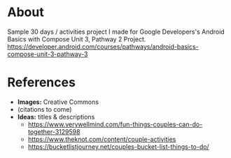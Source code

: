# About
Sample 30 days / activities project I made for Google Developers's Android Basics with Compose Unit 3, Pathway 2 Project. 
https://developer.android.com/courses/pathways/android-basics-compose-unit-3-pathway-3

# References
- **Images:** Creative Commons
-   (citations to come)
- **Ideas:** titles & descriptions
  - https://www.verywellmind.com/fun-things-couples-can-do-together-3129598
  - https://www.theknot.com/content/couple-activities
  - https://bucketlistjourney.net/couples-bucket-list-things-to-do/
